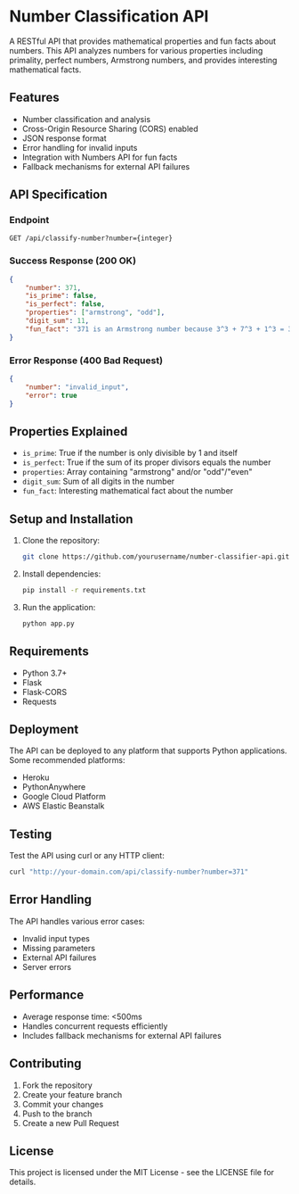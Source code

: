 # Number Classification API

A RESTful API that provides mathematical properties and fun facts about numbers. This API analyzes numbers for various properties including primality, perfect numbers, Armstrong numbers, and provides interesting mathematical facts.

## Features

- Number classification and analysis
- Cross-Origin Resource Sharing (CORS) enabled
- JSON response format
- Error handling for invalid inputs
- Integration with Numbers API for fun facts
- Fallback mechanisms for external API failures

## API Specification

### Endpoint

```
GET /api/classify-number?number={integer}
```

### Success Response (200 OK)

```json
{
    "number": 371,
    "is_prime": false,
    "is_perfect": false,
    "properties": ["armstrong", "odd"],
    "digit_sum": 11,
    "fun_fact": "371 is an Armstrong number because 3^3 + 7^3 + 1^3 = 371"
}
```

### Error Response (400 Bad Request)

```json
{
    "number": "invalid_input",
    "error": true
}
```

## Properties Explained

- `is_prime`: True if the number is only divisible by 1 and itself
- `is_perfect`: True if the sum of its proper divisors equals the number
- `properties`: Array containing "armstrong" and/or "odd"/"even"
- `digit_sum`: Sum of all digits in the number
- `fun_fact`: Interesting mathematical fact about the number

## Setup and Installation

1. Clone the repository:
   ```bash
   git clone https://github.com/yourusername/number-classifier-api.git
   ```

2. Install dependencies:
   ```bash
   pip install -r requirements.txt
   ```

3. Run the application:
   ```bash
   python app.py
   ```

## Requirements

- Python 3.7+
- Flask
- Flask-CORS
- Requests

## Deployment

The API can be deployed to any platform that supports Python applications. Some recommended platforms:
- Heroku
- PythonAnywhere
- Google Cloud Platform
- AWS Elastic Beanstalk

## Testing

Test the API using curl or any HTTP client:

```bash
curl "http://your-domain.com/api/classify-number?number=371"
```

## Error Handling

The API handles various error cases:
- Invalid input types
- Missing parameters
- External API failures
- Server errors

## Performance

- Average response time: <500ms
- Handles concurrent requests efficiently
- Includes fallback mechanisms for external API failures

## Contributing

1. Fork the repository
2. Create your feature branch
3. Commit your changes
4. Push to the branch
5. Create a new Pull Request

## License

This project is licensed under the MIT License - see the LICENSE file for details.
